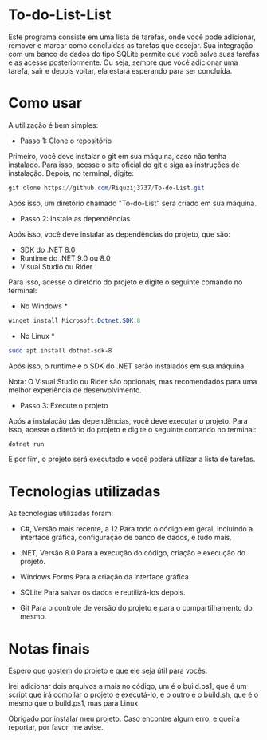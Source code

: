 # To-do-List-List

Este programa consiste em uma lista de tarefas, onde você pode adicionar, remover e marcar como concluídas as tarefas que desejar. Sua integração com um banco de dados do tipo SQLite permite que você salve suas tarefas e as acesse posteriormente. Ou seja, sempre que você adicionar uma tarefa, sair e depois voltar, ela estará esperando para ser concluída.

# Como usar

A utilização é bem simples:

- Passo 1: Clone o repositório

Primeiro, você deve instalar o git em sua máquina, caso não tenha instalado. Para isso, acesse o site oficial do git e siga as instruções de instalação. Depois, no terminal, digite:

```Powershell
git clone https://github.com/Riquzij3737/To-do-List.git 
```

Após isso, um diretório chamado "To-do-List" será criado em sua máquina.

- Passo 2: Instale as dependências

Após isso, você deve instalar as dependências do projeto, que são:

- SDK do .NET 8.0
- Runtime do .NET 9.0 ou 8.0
- Visual Studio ou Rider

Para isso, acesse o diretório do projeto e digite o seguinte comando no terminal:

* No Windows *

```Powershell
winget install Microsoft.Dotnet.SDK.8
```

* No Linux *
```bash
sudo apt install dotnet-sdk-8
```

Após isso, o runtime e o SDK do .NET serão instalados em sua máquina.

Nota: O Visual Studio ou Rider são opcionais, mas recomendados para uma melhor experiência de desenvolvimento.

- Passo 3: Execute o projeto

Após a instalação das dependências, você deve executar o projeto. Para isso, acesse o diretório do projeto e digite o seguinte comando no terminal:

```Powershell
dotnet run
```

E por fim, o projeto será executado e você poderá utilizar a lista de tarefas.

# Tecnologias utilizadas

As tecnologias utilizadas foram:

- C#, Versão mais recente, a 12
  Para todo o código em geral, incluindo a interface gráfica, configuração de banco de dados, e tudo mais.

- .NET, Versão 8.0
  Para a execução do código, criação e execução do projeto.

- Windows Forms
  Para a criação da interface gráfica.

- SQLite
  Para salvar os dados e reutilizá-los depois.

- Git
  Para o controle de versão do projeto e para o compartilhamento do mesmo.

# Notas finais

Espero que gostem do projeto e que ele seja útil para vocês.

Irei adicionar dois arquivos a mais no código, um é o build.ps1, que é um script que irá compilar o projeto e executá-lo, e o outro é o build.sh, que é o mesmo que o build.ps1, mas para Linux.

Obrigado por instalar meu projeto. Caso encontre algum erro, e queira reportar, por favor, me avise.


